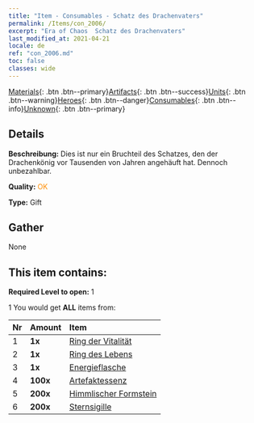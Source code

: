 ```yaml
---
title: "Item - Consumables - Schatz des Drachenvaters"
permalink: /Items/con_2006/
excerpt: "Era of Chaos  Schatz des Drachenvaters"
last_modified_at: 2021-04-21
locale: de
ref: "con_2006.md"
toc: false
classes: wide
---
```

 [Materials](/de/Items/){: .btn .btn--primary}[Artifacts](/de/Items/Artifacts/){: .btn .btn--success}[Units](/de/Items/Units/){: .btn .btn--warning}[Heroes](/de/Items/Heroes/){: .btn .btn--danger}[Consumables](/de/Items/Consumables/){: .btn .btn--info}[Unknown](/de/Items/Unknown/){: .btn .btn--primary}

## Details
 **Beschreibung:** Dies ist nur ein Bruchteil des Schatzes, den der Drachenkönig vor Tausenden von Jahren angehäuft hat. Dennoch unbezahlbar.

 **Quality:** <span style="color: #FF8C00">OK</span>

 **Type:** Gift

## Gather

  None

## This item contains:

 **Required Level to open:** 1

 1 You would get **ALL** items  from:

  | Nr | Amount |     Item    |
  |:---|:-------|:------------|
  | 1 |  **1x** | [Ring der Vitalität](/de/Items/art_106/) |  | 
  | 2 |  **1x** | [Ring des Lebens](/de/Items/art_107/) |  | 
  | 3 |  **1x** | [Energieflasche](/de/Items/art_108/) |  | 
  | 4 |  **100x** | [Artefaktessenz](/de/Items/con_761/) |  | 
  | 5 |  **200x** | [Himmlischer Formstein](/de/Items/art_188/) |  | 
  | 6 |  **200x** | [Sternsigille](/de/Items/con_876/) |  | 
